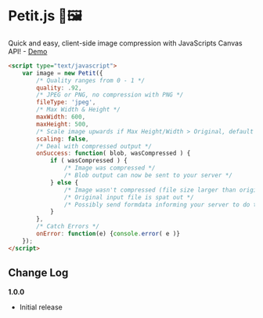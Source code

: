 # Petit.js 🎨🖼️

Quick and easy, client-side image compression with JavaScripts Canvas API! - [Demo](http://petit.lewisshaw.me/)

```html
<script type="text/javascript">
    var image = new Petit({
		/* Quality ranges from 0 - 1 */
		quality: .92,
		/* JPEG or PNG, no compression with PNG */
		fileType: 'jpeg',
		/* Max Width & Height */
		maxWidth: 600,
		maxHeight: 500,
		/* Scale image upwards if Max Height/Width > Original, default is set to false */
		scaling: false,
		/* Deal with compressed output */
		onSuccess: function( blob, wasCompressed ) {
			if ( wasCompressed ) {
				/* Image was compressed */
				/* Blob output can now be sent to your server */
			} else {
				/* Image wasn't compressed (file size larger than original input) */
				/* Original input file is spat out */
				/* Possibly send formdata informing your server to do the compression/resize */
			}
		},
		/* Catch Errors */
		onError: function(e) {console.error( e )}
	});
</script>
```
## Change Log

__1.0.0__

- Initial release
